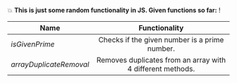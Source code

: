 :collision: **This is just some random functionality in JS. Given functions so far:** !

| Name                  | Functionality         |
| ------------------------- |:-------------:|
| *isGivenPrime*           | Checks if the given number is a prime number.
| *arrayDuplicateRemoval*     | Removes duplicates from an array with 4 different methods.    | 
